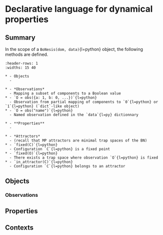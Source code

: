 # Declarative language for dynamical properties

## Summary

In the scope of a `BoNesis(dom, data)`{l=python} object, the following methods are
defined.

``````{list-table}
:header-rows: 1
:widths: 15 40

* - Objects
  -

* - *Observations*
  - Mapping a subset of components to a Boolean value
* - `O = obs({a: 1, b: 0, ...})`{l=python}
  - Observation from partial mapping of components to `0`{l=python} or `1`{l=python} (`dict`-like object)
* - `O = obs("name")`{l=python}
  - Named observation defined in the `data`{l=py} dictionnary

* - **Properties**
  -

* - *Attractors*
  - (recall that MP attractors are minimal trap spaces of the BN)
* - `fixed(C)`{l=python}
  - Configuration `C`{l=python} is a fixed point
* - `fixed(O)`{l=python}
  - There exists a trap space where observation `O`{l=python} is fixed
* - `in_attractor(C)`{l=python}
  - Configuration `C`{l=python} belongs to an attractor

``````


## Objects

### Observations

## Properties

## Contexts

